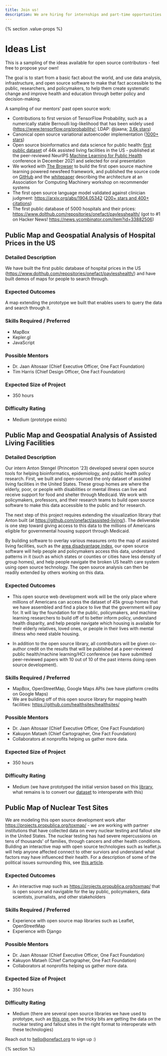 ```yaml
---
title: Join us!
description: We are hiring for internships and part-time opportunities.
---
```


{% section .value-props %}

# Ideas List

This is a sampling of the ideas available for open source contributors - feel free to propose your own! 

The goal is to start from a basic fact about the world, and use data analysis, infrastructure, and open source software to make that fact accessible to the public, researchers, and policymakers, to help them create systematic change and improve health and education through better policy and decision-making.


A sampling of our mentors' past open source work:
* Contributions to first version of TensorFlow Probability, such as a numerically stable Bernoulli log-likelihood that has been widely used (https://www.tensorflow.org/probability/; LDAP: @jaana; [3.6k stars](https://github.com/tensorflow/probability))
* Canonical open source variational autoencoder implementation ([1000+ stars](https://github.com/altosaar/variational-autoencoder/))
* Open source bioinformatics and data science for public health: [first public dataset](https://github.com/onefact/assisted-living) of 44k assisted living facilities in the US - published at the peer-reviewed NeurIPS [Machine Learning for Public Health](https://sites.google.com/nyu.edu/mlph2021) conference in December 2021 and selected for oral presentation
* We worked with [The Browser](https://thebrowser.com) to build the first open source machine learning powered newsfeed framework, and published the source code on [GitHub](https://github.com/the-browser/recommending-interesting-writing) and the [whitepaper](http://ceur-ws.org/Vol-2682/short2.pdf) describing the architecture at an Association for Computing Machinery workshop on recommender systems 
* The first open source language model validated against clinician judgment: https://arxiv.org/abs/1904.05342 ([200+ stars and 400+ citations](https://github.com/kexinhuang12345/clinicalBERT))
* The first public database of 5000 hospitals and their prices: https://www.dolthub.com/repositories/onefact/paylesshealth/ (got to #1 on Hacker News! https://news.ycombinator.com/item?id=33882506)

## Public Map and Geospatial Analysis of Hospital Prices in the US

### Detailed Description

We have built the first public database of hospital prices in the US (https://www.dolthub.com/repositories/onefact/paylesshealth/) and have built demos of maps for people to search through.

### Expected Outcomes

A map extending the prototype we built that enables users to query the data and search through it.

### Skills Required / Preferred

* MapBox
* Kepler.gl
* JavaScript

### Possible Mentors

* Dr. Jaan Altosaar (Chief Executive Officer, One Fact Foundation)
* Tim Harris (Chief Design Officer, One Fact Foundation)

### Expected Size of Project

* 350 hours

### Difficulty Rating

* Medium (prototype exists)

## Public Map and Geospatial Analysis of Assisted Living Facilities

### Detailed Description

Our intern Anton Stengel (Princeton '23) developed several open source tools for helping bioinformatics, epidemiology, and public health policy research. First, we built and open-sourced the only dataset of assisted living facilities in the United States. These group homes are where the elderly, poor, or people with disabilities or mental illness can live and receive support for food and shelter through Medicaid. We work with policymakers, professors, and their research teams to build open source software to make this data accessible to the public and for research.

The next step of this project requires extending the visualization library that Anton built (at https://github.com/onefact/assisted-living/). The deliverable is one step toward giving access to this data to the millions of Americans eligible for governmental housing support through Medicaid.

By building software to overlay various measures onto the map of assisted living facilities, such as the [area disadvantage index](https://www.neighborhoodatlas.medicine.wisc.edu/), our open source software will help people and policymakers access this data, understand patterns in it (such as which states or counties or cities have less density of group homes), and help people navigate the broken US health care system using open source technology. The open source analysis can then be readily extended by others working on this data. 

### Expected Outcomes

* This open source web development work will be the only place where millions of Americans can access the dataset of 45k group homes that we have assembled and find a place to live that the government will pay for. It will lay the foundation for the public, policymakers, and machine learning researchers to build off of to better inform policy, understand health disparity, and help people navigate which housing is available for their elderly relatives, loved ones, or people in their lives with mental illness who need stable housing.

* In addition to the open source library, all contributors will be given co-author credit on the results that will be published at a peer-reviewed public health/machine learning/HCI conference (we have submitted peer-reviewed papers with 10 out of 10 of the past interns doing open source development).

### Skills Required / Preferred

* MapBox, OpenStreetMap, Google Maps APIs (we have platform credits on Google Maps) 
* We are building off of this open source library for mapping health facilities: https://github.com/healthsites/healthsites/

### Possible Mentors

* Dr. Jaan Altosaar (Chief Executive Officer, One Fact Foundation)
* Kakuyon Mataeh (Chief Cartographer, One Fact Foundation)
* Collaborators at nonprofits helping us gather more data. 

### Expected Size of Project
* 350 hours

### Difficulty Rating

* Medium (we have prototyped the initial version based on this [library](https://github.com/healthsites/healthsites/), what remains is to convert our [dataset](onefact.org/assisted-living) to interoperate with this)

## Public Map of Nuclear Test Sites

We are modeling this open source development work after https://projects.propublica.org/toxmap/ - we are working with partner institutions that have collected data on every nuclear testing and fallout site in the United States. The nuclear testing has had severe repercussions on tens of thousands' of families, through cancers and other health conditions. Building an interactive map with open source technologies such as leaflet.js will help anyone affected connect to other surviors and understand what factors may have influenced their health. For a description of some of the political issues surrounding this, see [this article](https://harpers.org/archive/2022/01/spent-fuel-the-risky-resurgence-of-nuclear-power/).

### Expected Outcomes

* An interactive map such as https://projects.propublica.org/toxmap/ that is open source and navigable for the lay public, policymakers, data scientists, journalists, and other stakeholders 

### Skills Required / Preferred 

* Experience with open source map libraries such as Leaflet, OpenStreetMap
* Experience with Django

### Possible Mentors

* Dr. Jaan Altosaar (Chief Executive Officer, One Fact Foundation)
* Kakuyon Mataeh (Chief Cartographer, One Fact Foundation)
* Collaborators at nonprofits helping us gather more data. 

### Expected Size of Project

* 350 hours

### Difficulty Rating

* Medium (there are several open source libraries we have used to prototype, such as [this one](https://github.com/healthsites/healthsites/), so the tricky bits are getting the data on the nuclear testing and fallout sites in the right format to interoperate with these technologies)


Reach out to hello@onefact.org to sign up :)


{% section %}
